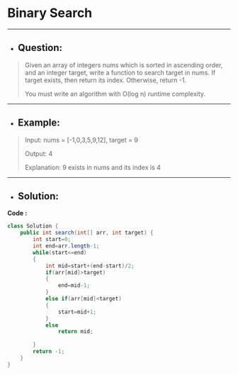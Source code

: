 # Binary Search
---
- ## Question:
>Given an array of integers nums which is sorted in ascending order, and an integer target, write a function to search target in nums. If target exists, then return its index. Otherwise, return -1.
>
>You must write an algorithm with O(log n) runtime complexity.
---
- ## Example:
> Input: nums = [-1,0,3,5,9,12], target = 9
> 
> Output: 4
> 
> Explanation: 9 exists in nums and its index is 4
---
- ## Solution:
**Code :**
```java
class Solution {
    public int search(int[] arr, int target) {
        int start=0;
        int end=arr.length-1;
        while(start<=end)
        {
            int mid=start+(end-start)/2;
            if(arr[mid]>target)
            {
                end=mid-1;
            }
            else if(arr[mid]<target)
            {
                start=mid+1;
            }
            else
                return mid;
                
        }
        return -1;
    }
}
